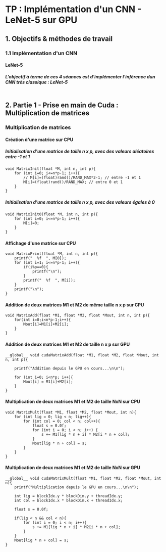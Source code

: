 # TP : Implémentation d'un CNN  - LeNet-5 sur GPU

## 1. Objectifs & méthodes de travail 

### 1.1 Implémentation d'un CNN

#### LeNet-5

##### L'objectif à terme de ces 4 séances est d'implémenter l'inférence dun CNN très classique : LeNet-5

<a href="https://zupimages.net/viewer.php?id=22/02/cqff.png"><img src="https://zupimages.net/up/22/02/cqff.png" alt="" /></a>

## 2. Partie 1 - Prise en main de Cuda : Multiplication de matrices

### Multiplication de matrices

#### Création d'une matrice sur CPU
##### Initialisation d'une matrice de taille n x p, avec des valeurs aléatoires entre -1 et 1
```
void MatrixInit(float *M, int n, int p){
    for (int i=0; i<=n*p-1; i++){
        // M[i]=(float)rand()/RAND_MAX*2-1; // entre -1 et 1
        M[i]=(float)rand()/RAND_MAX; // entre 0 et 1
    }
}
```

##### Initialisation d'une matrice de taille n x p, avec des valeurs égales à 0
```
void MatrixInit0(float *M, int n, int p){
    for (int i=0; i<=n*p-1; i++){
        M[i]=0;
    }
}
```

#### Affichage d'une matrice sur CPU
```
void MatrixPrint(float *M, int n, int p){
    printf("  %f  ", M[0]);
    for (int i=1; i<=n*p-1; i++){
        if(i%p==0){
            printf("\n");
        }
        printf("  %f  ", M[i]);
    }
    printf("\n");
}
```

#### Addition de deux matrices M1 et M2 de même taille n x p sur CPU
```
void MatrixAdd(float *M1, float *M2, float *Mout, int n, int p){
    for(int i=0;i<n*p-1;i++){
        Mout[i]=M1[i]+M2[i];
    }
}
```

#### Addition de deux matrices M1 et M2 de taille n x p sur GPU
```
__global__ void cudaMatrixAdd(float *M1, float *M2, float *Mout, int n, int p){
    
    printf("Addition depuis le GPU en cours...\n\n");
    
    for (int i=0; i<n*p; i++){
        Mout[i] = M1[i]+M2[i];
    }
}
```

#### Multiplication de deux matrices M1 et M2 de taille NxN sur CPU
```
void MatrixMult(float *M1, float *M2, float *Mout, int n){    
    for (int lig = 0; lig < n; lig++){
        for (int col = 0; col < n; col++){
            float s = 0.0f;
            for (int i = 0; i < n; i++) {
                s += M1[lig * n + i] * M2[i * n + col];
            }
            Mout[lig * n + col] = s;
        }
    }
}

```

#### Multiplication de deux matrices M1 et M2 de taille NxN sur GPU
```
__global__ void cudaMatrixMult(float *M1, float *M2, float *Mout, int n){
    printf("Multiplication depuis le GPU en cours...\n\n");
    
    int lig = blockIdx.y * blockDim.y + threadIdx.y;
    int col = blockIdx.x * blockDim.x + threadIdx.x;
    
    float s = 0.0f;
    
    if(lig < n && col < n){
        for (int i = 0; i < n; i++){
            s += M1[lig * n + i] * M2[i * n + col];
        }
    }
    Mout[lig * n + col] = s;
}
```